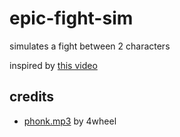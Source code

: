 # epic-fight-sim

simulates a fight between 2 characters

inspired by [this video](https://www.youtube.com/watch?v=TuKRfKiUwBQ)

## credits
- [phonk.mp3](https://youtu.be/Jjd1G1sn4Lw) by 4wheel